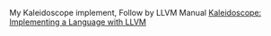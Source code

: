 My Kaleidoscope implement, Follow by LLVM Manual [Kaleidoscope: Implementing a Language with LLVM](https://llvm.org/docs/tutorial/#kaleidoscope-implementing-a-language-with-llvm)

